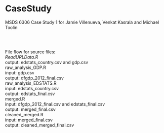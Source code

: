 # CaseStudy
MSDS 6306 Case Study 1 for Jamie Villenueva, Venkat Kasrala and Michael Toolin

<br>
<br>

File flow for source files: <br>
*ReadURLData.R* <br>
        output: edstats_country.csv and gdp.csv <br>
raw_analysis_GDP.R <br>
        input: gdp.csv <br>
        output: dfgdp_2012_final.csv <br>
raw_analysis_EDSTATS.R <br>
        input: edstats_country.csv <br> 
        output: edstats_final.csv <br>
merged.R <br>
        input: dfgdp_2012_final.csv and edstats_final.csv <br>
        output: merged_final.csv <br>
cleaned_merged.R <br>
        input: merged_final.csv <br>
        output: cleaned_merged_final.csv <br>
